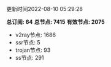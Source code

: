 更新时间2022-08-10 05:29:28

**总订阅: 64**
**总节点: 7415**
**有效节点: 2075**
- v2ray节点: 1686
- ssr节点: 5
- trojan节点: 93
- ss节点: 291
